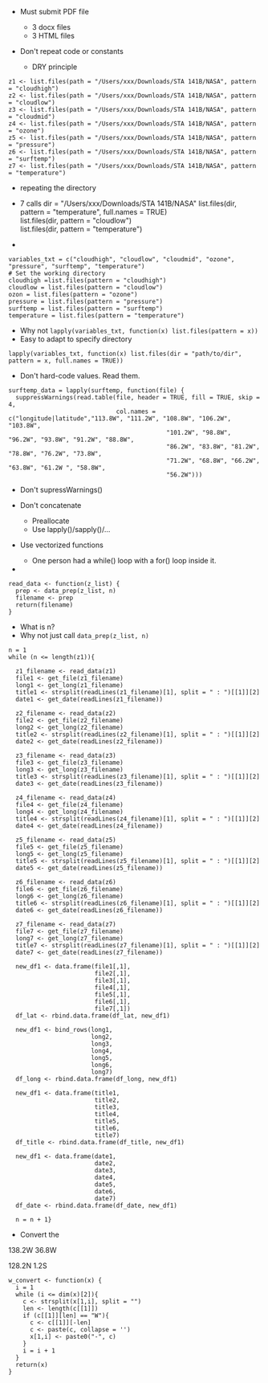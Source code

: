 + Must submit PDF file
   + 3 docx files
   + 3 HTML files


+ Don't repeat code or constants
   + DRY principle

```
z1 <- list.files(path = "/Users/xxx/Downloads/STA 141B/NASA", pattern = "cloudhigh")
z2 <- list.files(path = "/Users/xxx/Downloads/STA 141B/NASA", pattern = "cloudlow")
z3 <- list.files(path = "/Users/xxx/Downloads/STA 141B/NASA", pattern = "cloudmid")
z4 <- list.files(path = "/Users/xxx/Downloads/STA 141B/NASA", pattern = "ozone")
z5 <- list.files(path = "/Users/xxx/Downloads/STA 141B/NASA", pattern = "pressure")
z6 <- list.files(path = "/Users/xxx/Downloads/STA 141B/NASA", pattern = "surftemp")
z7 <- list.files(path = "/Users/xxx/Downloads/STA 141B/NASA", pattern = "temperature")
```
   + repeating the directory
   + 7 calls
dir = "/Users/xxx/Downloads/STA 141B/NASA"
list.files(dir, pattern = "temperature", full.names = TRUE)   
list.files(dir, pattern = "cloudlow")   
list.files(dir, pattern = "temperature")   

   
+ 

```
variables_txt = c("cloudhigh", "cloudlow", "cloudmid", "ozone", "pressure", "surftemp", "temperature")
# Set the working directory
cloudhigh =list.files(pattern = "cloudhigh")
cloudlow = list.files(pattern = "cloudlow")
ozon = list.files(pattern = "ozone")
pressure = list.files(pattern = "pressure")
surftemp = list.files(pattern = "surftemp")
temperature = list.files(pattern = "temperature")
```
  + Why not `lapply(variables_txt, function(x) list.files(pattern = x))`
  + Easy to adapt to specify directory
```
lapply(variables_txt, function(x) list.files(dir = "path/to/dir", pattern = x, full.names = TRUE))
```


+ Don't hard-code values.  Read them.

```
surftemp_data = lapply(surftemp, function(file) {
  suppressWarnings(read.table(file, header = TRUE, fill = TRUE, skip = 4, 
                              col.names = c("longitude|latitude","113.8W", "111.2W", "108.8W", "106.2W", "103.8W",
                                            "101.2W", "98.8W", "96.2W", "93.8W", "91.2W", "88.8W", 
                                            "86.2W", "83.8W", "81.2W", "78.8W", "76.2W", "73.8W",
                                            "71.2W", "68.8W", "66.2W", "63.8W", "61.2W ", "58.8W",
                                            "56.2W")))
```

+ Don't supressWarnings()


+ Don't concatenate
   + Preallocate
   + Use lapply()/sapply()/...


+ Use vectorized functions
   + One person had a while() loop with a for() loop inside it.


+ 
```
read_data <- function(z_list) {
  prep <- data_prep(z_list, n)
  filename <- prep
  return(filename)
}
```
  + What is n?
  + Why not just call `data_prep(z_list, n)`



```
n = 1
while (n <= length(z1)){
  
  z1_filename <- read_data(z1)
  file1 <- get_file(z1_filename)
  long1 <- get_long(z1_filename)
  title1 <- strsplit(readLines(z1_filename)[1], split = " : ")[[1]][2]
  date1 <- get_date(readLines(z1_filename))
  
  z2_filename <- read_data(z2)
  file2 <- get_file(z2_filename)
  long2 <- get_long(z2_filename)
  title2 <- strsplit(readLines(z2_filename)[1], split = " : ")[[1]][2]
  date2 <- get_date(readLines(z2_filename))
  
  z3_filename <- read_data(z3)
  file3 <- get_file(z3_filename)
  long3 <- get_long(z3_filename)
  title3 <- strsplit(readLines(z3_filename)[1], split = " : ")[[1]][2]
  date3 <- get_date(readLines(z3_filename))
  
  z4_filename <- read_data(z4)
  file4 <- get_file(z4_filename)
  long4 <- get_long(z4_filename)
  title4 <- strsplit(readLines(z4_filename)[1], split = " : ")[[1]][2]
  date4 <- get_date(readLines(z4_filename))
  
  z5_filename <- read_data(z5)
  file5 <- get_file(z5_filename)
  long5 <- get_long(z5_filename)
  title5 <- strsplit(readLines(z5_filename)[1], split = " : ")[[1]][2]
  date5 <- get_date(readLines(z5_filename))
  
  z6_filename <- read_data(z6)
  file6 <- get_file(z6_filename)
  long6 <- get_long(z6_filename)
  title6 <- strsplit(readLines(z6_filename)[1], split = " : ")[[1]][2]
  date6 <- get_date(readLines(z6_filename))
  
  z7_filename <- read_data(z7)
  file7 <- get_file(z7_filename)
  long7 <- get_long(z7_filename)
  title7 <- strsplit(readLines(z7_filename)[1], split = " : ")[[1]][2]
  date7 <- get_date(readLines(z7_filename))
  
  new_df1 <- data.frame(file1[,1],
                        file2[,1],
                        file3[,1],
                        file4[,1],
                        file5[,1],
                        file6[,1],
                        file7[,1])
  df_lat <- rbind.data.frame(df_lat, new_df1)
  
  new_df1 <- bind_rows(long1,
                       long2,
                       long3,
                       long4,
                       long5,
                       long6,
                       long7)
  df_long <- rbind.data.frame(df_long, new_df1)
  
  new_df1 <- data.frame(title1,
                        title2,
                        title3,
                        title4,
                        title5,
                        title6,
                        title7)
  df_title <- rbind.data.frame(df_title, new_df1)
  
  new_df1 <- data.frame(date1,
                        date2,
                        date3,
                        date4,
                        date5,
                        date6,
                        date7)
  df_date <- rbind.data.frame(df_date, new_df1)
  
  n = n + 1}
```


+ Convert the 

138.2W 36.8W

128.2N
1.2S

```
w_convert <- function(x) {
  i = 1
  while (i <= dim(x)[2]){
    c <- strsplit(x[1,i], split = "")
    len <- length(c[[1]])
    if (c[[1]][len] == "W"){
      c <- c[[1]][-len]
      c <- paste(c, collapse = '')
      x[1,i] <- paste0("-", c)
    }
    i = i + 1
  }
  return(x)
}
```


